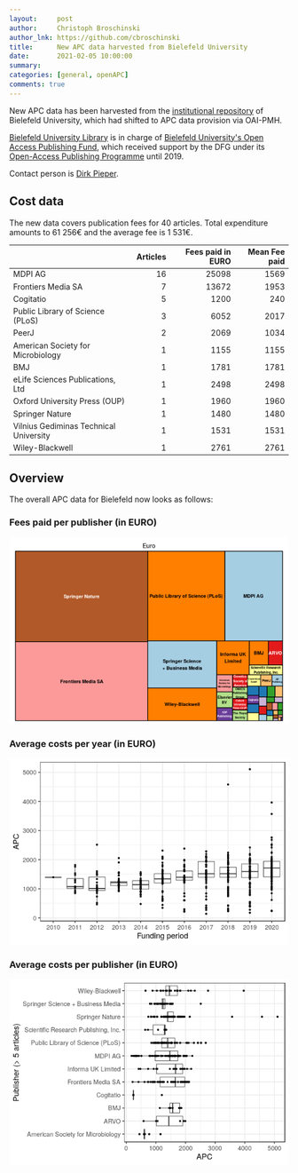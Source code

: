 ```yaml
---
layout:     post
author:     Christoph Broschinski
author_lnk: https://github.com/cbroschinski
title:      New APC data harvested from Bielefeld University
date:       2021-02-05 10:00:00
summary:    
categories: [general, openAPC]
comments: true
---
```




New APC data has been harvested from the [institutional repository](https://pub.uni-bielefeld.de) of Bielefeld University, which had shifted to APC data provision via OAI-PMH.

[Bielefeld University Library](http://www.ub.uni-bielefeld.de/english/) is in charge of [Bielefeld University's Open Access Publishing Fund](http://oa.uni-bielefeld.de/en/publikationsfonds.html), which received support by the DFG under its [Open-Access Publishing Programme](https://www.dfg.de/en/research_funding/programmes/infrastructure/lis/open_access/infrastructure_funding/index.html#4) until 2019.

Contact person is [Dirk Pieper](<mailto:oa.ub@uni-bielefeld.de>).

## Cost data



The new data covers publication fees for 40 articles. Total expenditure amounts to 61 256€ and the average fee is 1 531€.


|                                       | Articles| Fees paid in EURO| Mean Fee paid|
|:--------------------------------------|--------:|-----------------:|-------------:|
|MDPI AG                                |       16|             25098|          1569|
|Frontiers Media SA                     |        7|             13672|          1953|
|Cogitatio                              |        5|              1200|           240|
|Public Library of Science (PLoS)       |        3|              6052|          2017|
|PeerJ                                  |        2|              2069|          1034|
|American Society for Microbiology      |        1|              1155|          1155|
|BMJ                                    |        1|              1781|          1781|
|eLife Sciences Publications, Ltd       |        1|              2498|          2498|
|Oxford University Press (OUP)          |        1|              1960|          1960|
|Springer Nature                        |        1|              1480|          1480|
|Vilnius Gediminas Technical University |        1|              1531|          1531|
|Wiley-Blackwell                        |        1|              2761|          2761|

## Overview

The overall APC data for Bielefeld now looks as follows:

### Fees paid per publisher (in EURO)

![plot of chunk tree_bielefeld_2021_02_05_full](/figure/tree_bielefeld_2021_02_05_full-1.png)

###  Average costs per year (in EURO)

![plot of chunk box_bielefeld_2021_02_05_year_full](/figure/box_bielefeld_2021_02_05_year_full-1.png)

###  Average costs per publisher (in EURO)

![plot of chunk box_bielefeld_2021_02_05_publisher_full](/figure/box_bielefeld_2021_02_05_publisher_full-1.png)

